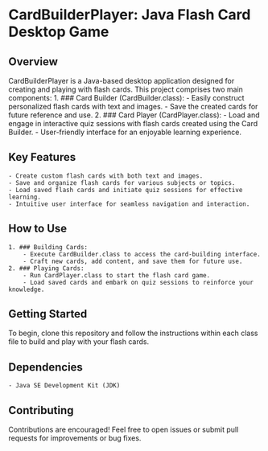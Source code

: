 # CardBuilderPlayer: Java Flash Card Desktop Game
## Overview
CardBuilderPlayer is a Java-based desktop application designed for creating and playing with flash cards. This project comprises two main components:
    1. ### Card Builder (CardBuilder.class):
        - Easily construct personalized flash cards with text and images.
        - Save the created cards for future reference and use.
    2. ### Card Player (CardPlayer.class):
        - Load and engage in interactive quiz sessions with flash cards created using the Card Builder.
        - User-friendly interface for an enjoyable learning experience.
## Key Features
    - Create custom flash cards with both text and images.
    - Save and organize flash cards for various subjects or topics.
    - Load saved flash cards and initiate quiz sessions for effective learning.
    - Intuitive user interface for seamless navigation and interaction.
## How to Use
    1. ### Building Cards:
        - Execute CardBuilder.class to access the card-building interface.
        - Craft new cards, add content, and save them for future use.
    2. ### Playing Cards:
        - Run CardPlayer.class to start the flash card game.
        - Load saved cards and embark on quiz sessions to reinforce your knowledge.
## Getting Started
To begin, clone this repository and follow the instructions within each class file to build and play with your flash cards.
## Dependencies
    - Java SE Development Kit (JDK)
## Contributing
Contributions are encouraged! Feel free to open issues or submit pull requests for improvements or bug fixes.
